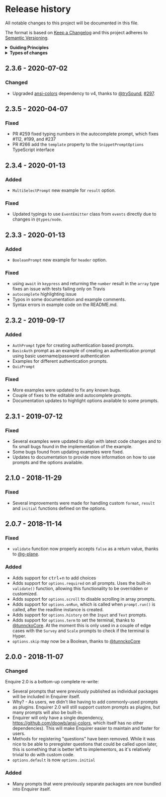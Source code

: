 # Release history

All notable changes to this project will be documented in this file.

The format is based on [Keep a Changelog](http://keepachangelog.com/en/1.0.0/)
and this project adheres to [Semantic Versioning](http://semver.org/spec/v2.0.0.html).

<details>
  <summary><strong>Guiding Principles</strong></summary>

- Changelogs are for humans, not machines.
- There should be an entry for every single version.
- The same types of changes should be grouped.
- Versions and sections should be linkable.
- The latest version comes first.
- The release date of each versions is displayed.
- Mention whether you follow Semantic Versioning.

</details>

<details>
  <summary><strong>Types of changes</strong></summary>

Changelog entries are classified using the following labels _(from [keep-a-changelog](http://keepachangelog.com/)_):

- `Added` for new features.
- `Changed` for changes in existing functionality.
- `Deprecated` for soon-to-be removed features.
- `Removed` for now removed features.
- `Fixed` for any bug fixes.
- `Security` in case of vulnerabilities.

</details>

## 2.3.6 - 2020-07-02

### Changed

- Upgraded [ansi-colors](https://github.com/doowb/ansi-colors) dependency to v4, thanks to [@trySound](https://github.com/TrySound), [#297](https://github.com/enquirer/enquirer/pull/297).

## 2.3.5 - 2020-04-07

### Fixed

- PR #259 fixed typing numbers in the autocomplete prompt, which fixes #112, #199, and #237
- PR #266 add the `template` property to the `SnippetPromptOptions` TypeScript interface

## 2.3.4 - 2020-01-13

### Added

- `MultiSelectPrompt` new example for `result` option.

### Fixed

- Updated typings to use `EventEmitter` class from `events` directly due to changes in `@types/node`.


## 2.3.3 - 2020-01-13

### Added

- `BooleanPrompt` new example for `header` option.

### Fixed

- using `await` in `keypress` and returning the `number` result in the `array` type fixes an issue with tests failing only on Travis
- `autocomplete` highlighting issue
- Typos in some documentation and example comments.
- Syntax errors in example code on the README.md.

## 2.3.2 - 2019-09-17

### Added

- `AuthPrompt` type for creating authentication based prompts.
- `BasicAuth` prompt as an example of creating an authentication prompt using basic username/password authentication
- Examples for different authentication prompts.
- `QuizPrompt`

### Fixed

- More examples were updated to fix any known bugs.
- Couple of fixes to the editable and autocomplete prompts.
- Documentation updates to highlight options available to some prompts.

## 2.3.1 - 2019-07-12

### Fixed

- Several examples were updated to align with latest code changes and to fix small bugs found in the implementation of the example.
- Some bugs found from updating examples were fixed.
- Updates to documentation to provide more information on how to use prompts and the options available.

## 2.1.0 - 2018-11-29

### Fixed

- Several improvements were made for handling custom `format`, `result` and `initial` functions defined on the options. 

## 2.0.7 - 2018-11-14

### Fixed

- `validate` function now properly accepts `false` as a return value, thanks to [@g-plane](https://github.com/g-plane).

### Added

- Adds support for <kbd>ctrl</kbd>+<kbd>n</kbd> to add choices
- Adds support for `options.required` on all prompts. Uses the built-in `validate()` function, allowing this functionality to be overridden or customized.
- Adds support for `options.scroll` to disable scrolling in array prompts.
- Adds support for `options.onRun`, which is called when `prompt.run()` is called, after the readline instance is created.
- Adds support for `options.history` on the `Input` and `Text` prompts. 
- Adds support for `options.term` to set the terminal, thanks to [@tunnckoCore](https://github.com/tunnckoCore). At the moment this is only used in a couple of edge cases with the `Survey` and `Scale` prompts to check if the terminal is Hyper.
- `options.skip` may now be a Boolean, thanks to [@tunnckoCore](https://github.com/tunnckoCore)

## 2.0.0 - 2018-11-07

### Changed

Enquire 2.0 is a bottom-up complete re-write:

- Several prompts that were previously published as individual packages will be included in Enquirer itself. 
- Why? - As users, we didn't like having to add commonly-used prompts as plugins. Enquirer 2.0 will still support custom prompts as plugins, but many prompts will also be built-in.
- Enquirer will only have a single dependency, https://github.com/doowb/ansi-colors, which itself has no other dependencies). This will make Enquirer easier to maintain and faster for users.
- Methods for registering "questions" have been removed. While it was nice to be able to preregister questions that could be called upon later, this is something that is better left to implementors, as it's relatively trivial to do with custom code.
- `options.default` is now `options.initial`

### Added

- Many prompts that were previously separate packages are now bundled into Enquirer itself. 


[Unreleased]: https://github.com/enquirer/enquirer/compare/2.0.2...HEAD
[keep-a-changelog]: https://github.com/olivierlacan/keep-a-changelog
